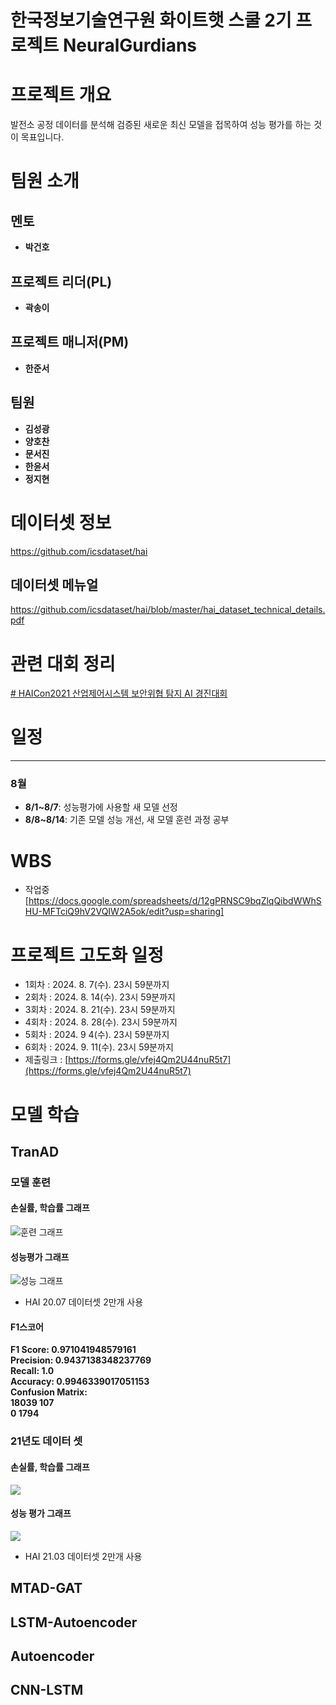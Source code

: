 # 한국정보기술연구원 화이트햇 스쿨 2기 프로젝트 NeuralGurdians

# 프로젝트 개요

발전소 공정 데이터를 분석해 검증된 새로운 최신 모델을 접목하여 성능 평가를 하는 것이 목표입니다.

# 팀원 소개

## 멘토

- **박건호**
## 프로젝트 리더(PL)

-  **곽송이**

## 프로젝트 매니저(PM)

- **한준서**

## 팀원

- **김성광**
- **양호찬**
- **문서진**
- **한윤서**
- **정지현**

# 데이터셋 정보

https://github.com/icsdataset/hai

## 데이터셋 메뉴얼

https://github.com/icsdataset/hai/blob/master/hai_dataset_technical_details.pdf

# 관련 대회 정리

[# HAICon2021 산업제어시스템 보안위협 탐지 AI 경진대회](https://dacon.io/competitions/official/235757/overview/description)


# 일정

---

### 8월

- **8/1~8/7**: 성능평가에 사용할 새 모델 선정
- **8/8~8/14**: 기존 모델 성능 개선, 새 모델 훈련 과정 공부


# WBS

- 작업중
[https://docs.google.com/spreadsheets/d/12gPRNSC9bqZlqQibdWWhSHU-MFTciQ9hV2VQIW2A5ok/edit?usp=sharing]

# 프로젝트 고도화 일정

- 1회차 : 2024. 8. 7(수). 23시 59분까지  
- 2회차 : 2024. 8. 14(수). 23시 59분까지  
- 3회차 : 2024. 8. 21(수). 23시 59분까지  
- 4회차 : 2024. 8. 28(수). 23시 59분까지  
- 5회차 : 2024. 9 4(수). 23시 59분까지  
- 6회차 : 2024. 9. 11(수). 23시 59분까지
- 제출링크 : [https://forms.gle/vfej4Qm2U44nuR5t7](https://forms.gle/vfej4Qm2U44nuR5t7)

# 모델 학습

## TranAD

### 모델 훈련

#### 손실률, 학습률 그래프
![훈련 그래프](../loss.png)

#### 성능평가 그래프

![성능 그래프](../result.png)
- HAI 20.07 데이터셋 2만개 사용

#### F1스코어

**F1 Score: 0.971041948579161<br>
Precision: 0.9437138348237769<br>
Recall: 1.0<br>
Accuracy: 0.9946339017051153<br>
Confusion Matrix:<br>
18039   107<br>
 0          1794**

### 21년도 데이터 셋

#### 손실률, 학습률 그래프

![](../loss_21.png)

#### 성능 평가 그래프

![](../result_21.png)
- HAI 21.03 데이터셋 2만개 사용
## MTAD-GAT

## LSTM-Autoencoder

## Autoencoder

## CNN-LSTM

